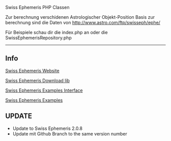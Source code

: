 Swiss Ephemeris PHP Classen

Zur berechnung verschidenen Astrologischer Objekt-Position Basis zur berechnung sind die Daten von
[http://www.astro.com/ftp/swisseph/ephe/ ](http://www.astro.com/ftp/swisseph/ephe/ )

Für Beispiele schau dir die index.php an oder die SwissEphemerisRepository.php

---

Info
---
[Swiss Ephemeris Website](https://www.astro.com/swisseph/swephinfo_e.htm)

[Swiss Ephemeris Download lib](http://www.astro.com/ftp/swisseph/)

[Swiss Ephemeris Examples Interface](https://www.astro.com/ftp/swisseph/doc/swephprg.htm)

[Swiss Ephemeris Examples](https://www.astro.com/ftp/swisseph/doc/swisseph.htm)

UPDATE
---
- Update to Swiss Ephemeris 2.0.8
- Update mit Github Branch to the same version number
